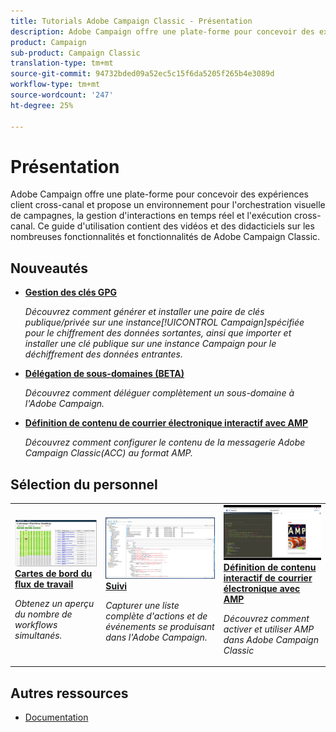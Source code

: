 ```yaml
---
title: Tutorials Adobe Campaign Classic - Présentation
description: Adobe Campaign offre une plate-forme pour concevoir des expériences client cross-canal et propose un environnement pour l'orchestration visuelle de campagnes, la gestion d'interactions en temps réel et l'exécution cross-canal. Ce guide d'utilisation contient des vidéos et des didacticiels sur les nombreuses fonctionnalités et fonctionnalités de l'Adobe Campaign Standard.
product: Campaign
sub-product: Campaign Classic
translation-type: tm+mt
source-git-commit: 94732bded09a52ec5c15f6da5205f265b4e3089d
workflow-type: tm+mt
source-wordcount: '247'
ht-degree: 25%

---
```



# Présentation

Adobe Campaign offre une plate-forme pour concevoir des expériences client cross-canal et propose un environnement pour l&#39;orchestration visuelle de campagnes, la gestion d&#39;interactions en temps réel et l&#39;exécution cross-canal. Ce guide d&#39;utilisation contient des vidéos et des didacticiels sur les nombreuses fonctionnalités et fonctionnalités de Adobe Campaign Classic.

## Nouveautés

* **[Gestion des clés GPG](/help/acc/monitoring-campaign-classic/control-panel/gpg-key-management/gpg-key-management-overview.md)**

   *Découvrez comment générer et installer une paire de clés publique/privée sur une instance[!UICONTROL Campaign]spécifiée pour le chiffrement des données sortantes, ainsi que importer et installer une clé publique sur une instance Campaign pour le déchiffrement des données entrantes.*

* **[Délégation de sous-domaines (BETA)](/help/acc/monitoring-campaign-classic/control-panel/subdomain-delegation.md)**

   *Découvrez comment déléguer complètement un sous-domaine à l&#39;Adobe Campaign.*

* **[Définition de contenu de courrier électronique interactif avec AMP](/help/acc/sending-messages/email-channel/defining-interactive-email-content-with-amp.md)**

   *Découvrez comment configurer le contenu de la messagerie Adobe Campaign Classic(ACC) au format AMP.*

## Sélection du personnel

<table>
<tr>
  <td>
    <a href="./monitoring-campaign-classic/workflow-heatmap.md">
      <img alt="Cartes de chaleur du processus (vidéo)" src="./assets/workflow-heatmap.png"/>
    </a>
    <div>
      <a href="./monitoring-campaign-classic/workflow-heatmap.md">
    <strong>Cartes de bord du flux de travail</strong>
    </a>
    </div>
    <p>
    <em>Obtenez un aperçu du nombre de workflows simultanés.</em>
    <p>
  </td>
   <td>
    <a href="./monitoring-campaign-classic/audit-trail.md">
      <img alt="Piste d’audit (vidéo)" src="./assets/acc-audit-trail-thumb.png" />
    </a>
    <div>
      <a href="./monitoring-campaign-classic/audit-trail.md">
    <strong>Suivi</strong>
    </a>
    </div> 
    <p>
    <em>Capturer une liste complète d'actions et de événements se produisant dans l'Adobe Campaign.</em>
    <p>
  </td>
  <td>
    <a href="./sending-messages/email-channel/defining-interactive-email-content-with-amp.md">
      <img alt="Définition de contenu de courrier électronique interactif avec AMP (vidéo)" src="./assets/29940.png" />
    </a>
    <div>
      <a href="./sending-messages/email-channel/defining-interactive-email-content-with-amp.md">
    <strong>Définition de contenu interactif de courrier électronique avec AMP</strong>
    </a>
    </div>
    <p>
    <em>Découvrez comment activer et utiliser AMP dans Adobe Campaign Classic </em>
    <p>
  </td>
</tr>
</table>

## Autres ressources

* [Documentation](https://docs.campaign.adobe.com/doc/AC/en/PTF_Starting_with_Adobe_Campaign_About_Adobe_Campaign_Classic.html)
